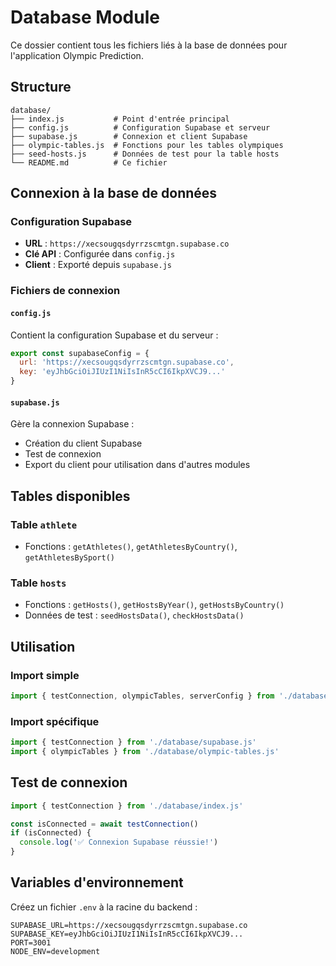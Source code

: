 # Database Module

Ce dossier contient tous les fichiers liés à la base de données pour l'application Olympic Prediction.

## Structure

```
database/
├── index.js           # Point d'entrée principal
├── config.js          # Configuration Supabase et serveur
├── supabase.js        # Connexion et client Supabase
├── olympic-tables.js  # Fonctions pour les tables olympiques
├── seed-hosts.js      # Données de test pour la table hosts
└── README.md          # Ce fichier
```

## Connexion à la base de données

### Configuration Supabase
- **URL** : `https://xecsougqsdyrrzscmtgn.supabase.co`
- **Clé API** : Configurée dans `config.js`
- **Client** : Exporté depuis `supabase.js`

### Fichiers de connexion

#### `config.js`
Contient la configuration Supabase et du serveur :
```javascript
export const supabaseConfig = {
  url: 'https://xecsougqsdyrrzscmtgn.supabase.co',
  key: 'eyJhbGciOiJIUzI1NiIsInR5cCI6IkpXVCJ9...'
}
```

#### `supabase.js`
Gère la connexion Supabase :
- Création du client Supabase
- Test de connexion
- Export du client pour utilisation dans d'autres modules

## Tables disponibles

### Table `athlete`
- Fonctions : `getAthletes()`, `getAthletesByCountry()`, `getAthletesBySport()`

### Table `hosts`
- Fonctions : `getHosts()`, `getHostsByYear()`, `getHostsByCountry()`
- Données de test : `seedHostsData()`, `checkHostsData()`

## Utilisation

### Import simple
```javascript
import { testConnection, olympicTables, serverConfig } from './database/index.js'
```

### Import spécifique
```javascript
import { testConnection } from './database/supabase.js'
import { olympicTables } from './database/olympic-tables.js'
```

## Test de connexion

```javascript
import { testConnection } from './database/index.js'

const isConnected = await testConnection()
if (isConnected) {
  console.log('✅ Connexion Supabase réussie!')
}
```

## Variables d'environnement

Créez un fichier `.env` à la racine du backend :

```env
SUPABASE_URL=https://xecsougqsdyrrzscmtgn.supabase.co
SUPABASE_KEY=eyJhbGciOiJIUzI1NiIsInR5cCI6IkpXVCJ9...
PORT=3001
NODE_ENV=development
```
